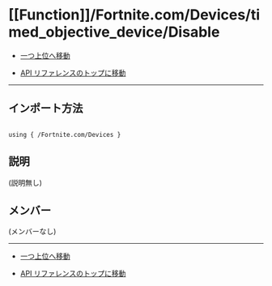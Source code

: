 # [[Function]]/Fortnite.com/Devices/timed_objective_device/Disable

- [一つ上位へ移動](../main.md)

- [API リファレンスのトップに移動](/main.md)

---

## インポート方法

```verse

using { /Fortnite.com/Devices }

```

## 説明

(説明無し)

## メンバー

(メンバーなし)

---

- [一つ上位へ移動](../main.md)

- [API リファレンスのトップに移動](/main.md)
